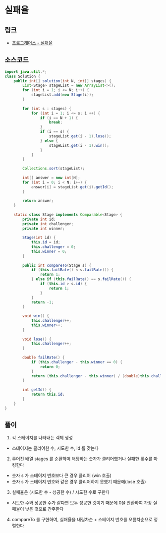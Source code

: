 # 실패율

## 링크
+ [프로그래머스 - 실패율](https://programmers.co.kr/learn/courses/30/lessons/42889)

## 소스코드
```java
import java.util.*;
class Solution {
    public int[] solution(int N, int[] stages) {
        List<Stage> stageList = new ArrayList<>();
        for (int i = 1; i <= N; i++) {
            stageList.add(new Stage(i));
        }
        
        for (int s : stages) {
            for (int i = 1; i <= s; i ++) {
                if (i == N + 1) {
                    break;
                }
                if (i == s) {
                    stageList.get(i - 1).lose();
                } else {
                    stageList.get(i - 1).win();
                }
            }
        }
        
        Collections.sort(stageList);
        
        int[] answer = new int[N];
        for (int i = 0; i < N; i++) {
            answer[i] = stageList.get(i).getId();
        }
        
        return answer;
    }
    
    static class Stage implements Comparable<Stage> {
        private int id;
        private int challenger;
        private int winner;
        
        Stage(int id) {
            this.id = id;
            this.challenger = 0;
            this.winner = 0;
        }
        
        public int compareTo(Stage s) {
            if (this.failRate() < s.failRate()) {
                return 1;
            } else if (this.failRate() == s.failRate()) {
                if (this.id > s.id) {
                    return 1;
                }
            }
            return -1;
        }
        
        void win() {
            this.challenger++;
            this.winner++;
        }
        
        void lose() {
            this.challenger++;
        }
        
        double failRate() {
            if (this.challenger - this.winner == 0) {
                return 0;
            }
            return (this.challenger - this.winner) / (double)this.challenger;
        }
        
        int getId() {
            return this.id;
        }
    }
}
```

## 풀이
1. 각 스테이지를 나타내는 객체 생성
  - 스테이지는 클리어한 수, 시도한 수, id 를 갖는다
2. 주어진 배열 stages 를 순환하며 해당하는 숫자가 클리어했거나 실패한 횟수를 마킹한다
  - 숫자 s 가 스테이지 번호보다 큰 경우 클리어 (win 호출)
  - 숫자 s 가 스테이지 번호와 같은 경우 클리어하지 못했기 때문에(lose 호출)
3. 실패율은 (시도한 수 - 성공한 수) / 시도한 수로 구한다
  - 시도한 수와 성공한 수가 같다면 모두 성공한 것이기 때문에 0을 반환하여 가장 실패율이 낮은 것으로 간주한다
4. compareTo 를 구현하여, 실패율을 내림차순 + 스테이지 번호를 오름차순으로 정렬한다
